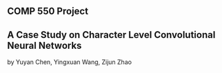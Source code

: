 ## COMP 550 Project

## A Case Study on Character Level Convolutional Neural Networks

by Yuyan Chen, Yingxuan Wang, Zijun Zhao
